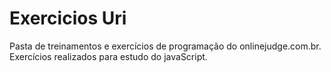# Exercicios Uri
Pasta de treinamentos e exercícios de programação do onlinejudge.com.br.
Exercícios realizados para estudo do javaScript.
